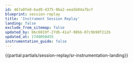 ```yaml
---
id: 467a0fe0-6ad9-4375-96a2-eea5b04a7bcf
blueprint: session-replay
title: 'Instrument Session Replay'
landing: false
exclude_from_sitemap: false
updated_by: b6c6019f-27db-41a7-98bb-07c9b90f212b
updated_at: 1749058455
instrumentation_guide: false
---
```

{{partial:partials/session-replay/sr-instrumentation-landing}}